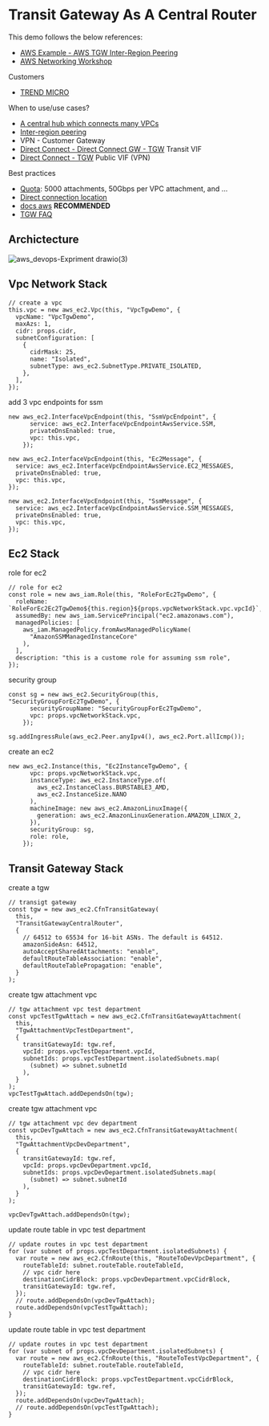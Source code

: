 # Transit Gateway As A Central Router 

This demo follows the below references: 

  - [AWS Example - AWS TGW Inter-Region Peering](https://github.com/aws-samples/aws-cdk-transit-gateway-peering)
  - [AWS Networking Workshop](https://networking.workshop.aws/beginner/lab1/030_tgw/_index_en.html)


Customers  
- [TREND MICRO](https://aws.amazon.com/transit-gateway/customers/)

When to use/use cases? 
- [A central hub which connects many VPCs](https://aws.amazon.com/transit-gateway/?whats-new-cards.sort-by=item.additionalFields.postDateTime&whats-new-cards.sort-order=desc)
- [Inter-region peering](https://aws.amazon.com/transit-gateway/?whats-new-cards.sort-by=item.additionalFields.postDateTime&whats-new-cards.sort-order=desc)
- VPN - Customer Gateway 
- [Direct Connect - Direct Connect GW - TGW](https://docs.aws.amazon.com/whitepapers/latest/aws-vpc-connectivity-options/aws-direct-connect-aws-transit-gateway.html) Transit VIF 
- [Direct Connect - TGW](https://docs.aws.amazon.com/whitepapers/latest/aws-vpc-connectivity-options/aws-direct-connect-aws-transit-gateway-vpn.html) Public VIF (VPN)

Best practices 
- [Quota](https://docs.aws.amazon.com/vpc/latest/tgw/transit-gateway-quotas.html#bandwidth-quotas): 5000 attachments, 50Gbps per VPC attachment, and ...
- [Direct connection location](https://aws.amazon.com/directconnect/locations/)
- [docs aws](https://docs.aws.amazon.com/) **RECOMMENDED**
- [TGW FAQ](https://aws.amazon.com/transit-gateway/faqs/)

## Archictecture 

![aws_devops-Expriment drawio(3)](https://user-images.githubusercontent.com/20411077/174083136-f8d51e58-a0b3-46fc-a67f-918985dc56a6.png)


## Vpc Network Stack 
```tsx
// create a vpc
this.vpc = new aws_ec2.Vpc(this, "VpcTgwDemo", {
  vpcName: "VpcTgwDemo",
  maxAzs: 1,
  cidr: props.cidr,
  subnetConfiguration: [
    {
      cidrMask: 25,
      name: "Isolated",
      subnetType: aws_ec2.SubnetType.PRIVATE_ISOLATED,
    },
  ],
});
```
add 3 vpc endpoints for ssm 
```tsx
new aws_ec2.InterfaceVpcEndpoint(this, "SsmVpcEndpoint", {
      service: aws_ec2.InterfaceVpcEndpointAwsService.SSM,
      privateDnsEnabled: true,
      vpc: this.vpc,
    });

new aws_ec2.InterfaceVpcEndpoint(this, "Ec2Message", {
  service: aws_ec2.InterfaceVpcEndpointAwsService.EC2_MESSAGES,
  privateDnsEnabled: true,
  vpc: this.vpc,
});

new aws_ec2.InterfaceVpcEndpoint(this, "SsmMessage", {
  service: aws_ec2.InterfaceVpcEndpointAwsService.SSM_MESSAGES,
  privateDnsEnabled: true,
  vpc: this.vpc,
});
```

## Ec2 Stack 
role for ec2 
```tsx
// role for ec2
const role = new aws_iam.Role(this, "RoleForEc2TgwDemo", {
  roleName: `RoleForEc2Ec2TgwDemo${this.region}${props.vpcNetworkStack.vpc.vpcId}`,
  assumedBy: new aws_iam.ServicePrincipal("ec2.amazonaws.com"),
  managedPolicies: [
    aws_iam.ManagedPolicy.fromAwsManagedPolicyName(
      "AmazonSSMManagedInstanceCore"
    ),
  ],
  description: "this is a custome role for assuming ssm role",
});
```
security group 
```tsx
const sg = new aws_ec2.SecurityGroup(this, "SecurityGroupForEc2TgwDemo", {
      securityGroupName: "SecurityGroupForEc2TgwDemo",
      vpc: props.vpcNetworkStack.vpc,
    });

sg.addIngressRule(aws_ec2.Peer.anyIpv4(), aws_ec2.Port.allIcmp());
```
create an ec2 
```tsx
new aws_ec2.Instance(this, "Ec2InstanceTgwDemo", {
      vpc: props.vpcNetworkStack.vpc,
      instanceType: aws_ec2.InstanceType.of(
        aws_ec2.InstanceClass.BURSTABLE3_AMD,
        aws_ec2.InstanceSize.NANO
      ),
      machineImage: new aws_ec2.AmazonLinuxImage({
        generation: aws_ec2.AmazonLinuxGeneration.AMAZON_LINUX_2,
      }),
      securityGroup: sg,
      role: role,
    });
```

## Transit Gateway Stack 
create a tgw
```tsx
// transigt gateway
const tgw = new aws_ec2.CfnTransitGateway(
  this,
  "TransitGatewayCentralRouter",
  {
    // 64512 to 65534 for 16-bit ASNs. The default is 64512.
    amazonSideAsn: 64512,
    autoAcceptSharedAttachments: "enable",
    defaultRouteTableAssociation: "enable",
    defaultRouteTablePropagation: "enable",
  }
);
```
create tgw attachment vpc  
```tsx
// tgw attachment vpc test department
const vpcTestTgwAttach = new aws_ec2.CfnTransitGatewayAttachment(
  this,
  "TgwAttachmentVpcTestDepartment",
  {
    transitGatewayId: tgw.ref,
    vpcId: props.vpcTestDepartment.vpcId,
    subnetIds: props.vpcTestDepartment.isolatedSubnets.map(
      (subnet) => subnet.subnetId
    ),
  }
);
vpcTestTgwAttach.addDependsOn(tgw);
```

create tgw attachment vpc 
```tsx
// tgw attachment vpc dev department
const vpcDevTgwAttach = new aws_ec2.CfnTransitGatewayAttachment(
  this,
  "TgwAttachmentVpcDevDepartment",
  {
    transitGatewayId: tgw.ref,
    vpcId: props.vpcDevDepartment.vpcId,
    subnetIds: props.vpcDevDepartment.isolatedSubnets.map(
      (subnet) => subnet.subnetId
    ),
  }
);

vpcDevTgwAttach.addDependsOn(tgw);
```

update route table in vpc test department 
```tsx
// update routes in vpc test department
for (var subnet of props.vpcTestDepartment.isolatedSubnets) {
  var route = new aws_ec2.CfnRoute(this, "RouteToDevVpcDepartment", {
    routeTableId: subnet.routeTable.routeTableId,
    // vpc cidr here
    destinationCidrBlock: props.vpcDevDepartment.vpcCidrBlock,
    transitGatewayId: tgw.ref,
  });
  // route.addDependsOn(vpcDevTgwAttach);
  route.addDependsOn(vpcTestTgwAttach);
}
```

update route table in vpc test department
```tsx
// update routes in vpc test department
for (var subnet of props.vpcDevDepartment.isolatedSubnets) {
  var route = new aws_ec2.CfnRoute(this, "RouteToTestVpcDepartment", {
    routeTableId: subnet.routeTable.routeTableId,
    // vpc cidr here
    destinationCidrBlock: props.vpcTestDepartment.vpcCidrBlock,
    transitGatewayId: tgw.ref,
  });
  route.addDependsOn(vpcDevTgwAttach);
  // route.addDependsOn(vpcTestTgwAttach);
}
```

